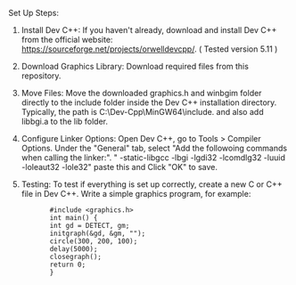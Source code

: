 Set Up Steps:

1. Install Dev C++: If you haven't already, download and install Dev C++ from the official website: https://sourceforge.net/projects/orwelldevcpp/. ( Tested version 5.11 )

2. Download Graphics Library: Download required files from this repository.

3. Move Files: Move the downloaded graphics.h and winbgim folder directly to the include folder inside the Dev C++ installation directory. Typically, the path is C:\Dev-Cpp\MinGW64\include.
               and also add libbgi.a to the lib folder.

4. Configure Linker Options: Open Dev C++, go to Tools > Compiler Options. Under the "General" tab, select "Add the followoing commands when calling the linker:".
             " -static-libgcc -lbgi -lgdi32 -lcomdlg32 -luuid -loleaut32 -lole32"  paste this and           Click "OK" to save.

5. Testing: To test if everything is set up correctly, create a new C or C++ file in Dev C++. Write a simple graphics program, for example:

              #include <graphics.h>
              int main() {
              int gd = DETECT, gm;
              initgraph(&gd, &gm, "");
              circle(300, 200, 100);
              delay(5000);
              closegraph();
              return 0;
              }


